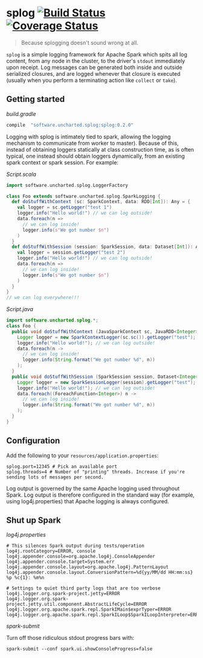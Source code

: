 # splog [![Build Status](https://travis-ci.org/unchartedsoftware/splog.svg?branch=master)](https://travis-ci.org/unchartedsoftware/splog) [![Coverage Status](https://coveralls.io/repos/github/unchartedsoftware/splog/badge.svg?branch=master)](https://coveralls.io/github/unchartedsoftware/splog?branch=master)

> Because splogging doesn't sound wrong at all.

`splog` is a simple logging framework for Apache Spark which spits all log content, from any node in the cluster, to the driver's `stdout` immediately upon receipt. Log messages can be generated both inside and outside serialized closures, and are logged whenever that closure is executed (usually when you perform a terminating action like `collect` or `take`).

## Getting started

*build.gradle*

```groovy
compile  "software.uncharted.splog:splog:0.2.0"
```

Logging with splog is intimately tied to spark, allowing the logging mechanism to communicate from worker to master).  Because of this, instead of obtaining loggers statically at class construction time, as is often typical, one instead should obtain loggers dynamically, from an existing spark context or spark session. For example:

*Script.scala*

```scala
import software.uncharted.splog.LoggerFactory

class Foo extends software.uncharted.splog.SparkLogging {
  def doStuffWithContext (sc: SparkContext, data: RDD[Int]): Any = {
    val logger = sc.getLogger("test 1")
    logger.info("Hello world!") // we can log outside!
    data.foreach(n =>
      // we can log inside!
      logger.info(s"We got number $n")
    )
  }
  def doStuffWithSession (session: SparkSession, data: Dataset[Int]): Any = {
    val logger = session.getLogger("test 2")
    logger.info("Hello world!") // we can log outside!
    data.foreach(n =>
      // we can log inside!
      logger.info(s"We got number $n")
    )
  }
}
// we can log everywhere!!!
```

*Script.java*
```java
import software.uncharted.splog.*;
class Foo {
  public void doStuffWithContext (JavaSparkContext sc, JavaRDD<Integer> data) {
    Logger logger = new SparkContextLogger(sc.sc()).getLogger("test");
    logger.info("Hello world!"); // we can log outside!
    data.foreach(n ->
      // we can log inside!
      logger.info(String.format("We got number %d", n))
    );
  }
  public void doStuffWithSession (SparkSession session, Dataset<Integer> data) {
    Logger logger = new SparkSessionLogger(session).getLogger("test");
    logger.info("Hello world!"); // we can log outside!
    data.foreach((ForeachFunction<Integer>) n ->
      // we can log inside!
      logger.info(String.format("We got number %d", n))
    );
  }
}
```
## Configuration

Add the following to your `resources/application.properties`:

```
splog.port=12345 # Pick an available port
splog.threads=4 # Number of "printing" threads. Increase if you're sending lots of messages per second.
```

Log output is governed by the same Apache logging used throughout Spark. Log output is therefore configured in the standard way (for example, using log4j.properties) that Apache logging is always configured.

## Shut up Spark

*log4j.properties*

```
# This silences Spark output during tests/operation
log4j.rootCategory=ERROR, console
log4j.appender.console=org.apache.log4j.ConsoleAppender
log4j.appender.console.target=System.err
log4j.appender.console.layout=org.apache.log4j.PatternLayout
log4j.appender.console.layout.ConversionPattern=%d{yy/MM/dd HH:mm:ss} %p %c{1}: %m%n

# Settings to quiet third party logs that are too verbose
log4j.logger.org.spark-project.jetty=ERROR
log4j.logger.org.spark-project.jetty.util.component.AbstractLifeCycle=ERROR
log4j.logger.org.apache.spark.repl.SparkIMain$exprTyper=ERROR
log4j.logger.org.apache.spark.repl.SparkILoop$SparkILoopInterpreter=ERROR
```

*spark-submit*

Turn off those ridiculous stdout progress bars with:

`spark-submit --conf spark.ui.showConsoleProgress=false`
